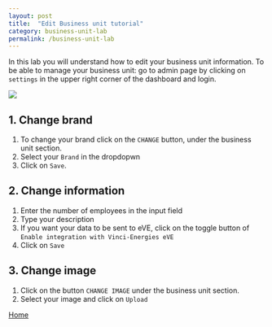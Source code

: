 ```yaml
---
layout: post
title:  "Edit Business unit tutorial"
category: business-unit-lab
permalink: /business-unit-lab
---
```


In this lab you will understand how to edit your business unit information. 
To be able to manage your business unit: go to admin page by clicking on `settings` in the upper right corner of the dashboard and login.

<img src="assets/images/edit-business-unit-lab.PNG">

## 1. Change brand

1. To change your brand click on the `CHANGE` button, under the business unit section. 
2. Select your `Brand` in the dropdopwn
3. Click on `Save`.

## 2. Change information

1. Enter the number of employees in the input field
2. Type your description
3. If you want your data to be sent to eVE, click on the toggle button of `Enable integration with Vinci-Energies eVE`
4. Click on `Save`


## 3. Change image

1. Click on the button `CHANGE IMAGE` under the business unit section.
2. Select your image and click on `Upload`

<a class="offset-4 btn btn-info btn-lg" href="/" role="button">Home</a>